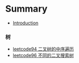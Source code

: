 # Summary

* [Introduction](README.md)
### 树
  * [leetcode94 二叉树的中序遍历](leetcode-94-二叉树的中序遍历.md)
  * [leetcode96 不同的二叉搜索树](leetcode-96-不同的二叉搜索树.md)
